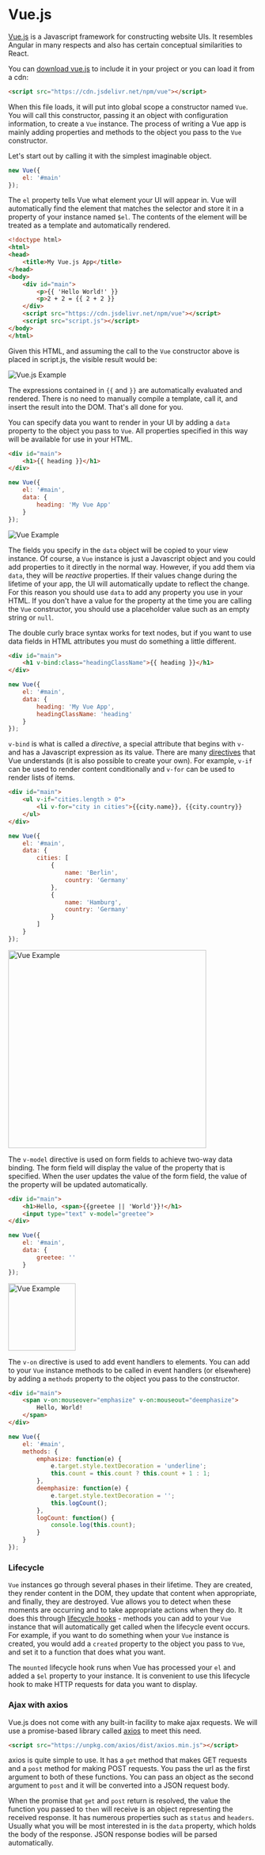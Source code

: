 # Vue.js

[Vue.js](https://vuejs.org/v2/guide/) is a Javascript framework for constructing website UIs. It resembles Angular in many respects and also has certain conceptual similarities to React.

You can <a href="https://vuejs.org/js/vue.min.js" download>download vue.js</a> to include it in your project or you can load it from a cdn:

```HTML
<script src="https://cdn.jsdelivr.net/npm/vue"></script>
```

When this file loads, it will put into global scope a constructor named `Vue`. You will call this constructor, passing it an object with configuration information, to create a `Vue` instance. The process of writing a Vue app is mainly adding properties and methods to the object you pass to the `Vue` constructor.

Let's start out by calling it with the simplest imaginable object.

```js
new Vue({
    el: '#main'
});
```

The `el` property tells Vue what element your UI will appear in. Vue will automatically find the element that matches the selector and store it in a property of your instance named `$el`. The contents of the element will be treated as a template and automatically rendered.

```HTML
<!doctype html>
<html>
<head>
    <title>My Vue.js App</title>
</head>
<body>
    <div id="main">
        <p>{{ 'Hello World!' }}
        <p>2 + 2 = {{ 2 + 2 }}
    </div>
    <script src="https://cdn.jsdelivr.net/npm/vue"></script>
    <script src="script.js"></script>
</body>
</html>
```

Given this HTML, and assuming the call to the `Vue` constructor above is placed in script.js, the visible result would be:

![Vue.js Example](example.png)

The expressions contained in `{{` and `}}` are automatically evaluated and rendered. There is no need to manually compile a template, call it, and insert the result into the DOM. That's all done for you.

You can specify data you want to render in your UI by adding a `data` property to the object you pass to `Vue`. All properties specified in this way will be available for use in your HTML.


```html
<div id="main">
    <h1>{{ heading }}</h1>
</div>
```

```js
new Vue({
    el: '#main',
    data: {
        heading: 'My Vue App'
    }
});
```

![Vue Example](example2.png)

The fields you specify in the `data` object will be copied to your view instance. Of course, a `Vue` instance is just a Javascript object and you could add properties to it directly in the normal way. However, if you add them via `data`, they will be _reactive_ properties. If their values change during the lifetime of your app, the UI will automatically update to reflect the change. For this reason you should use `data` to add any property you use in your HTML. If you don't have a value for the property at the time you are calling the `Vue` constructor, you should use a placeholder value such as an empty string or `null`.

The double curly brace syntax works for text nodes, but if you want to use data fields in HTML attributes you must do something a little different.

```html
<div id="main">
    <h1 v-bind:class="headingClassName">{{ heading }}</h1>
</div>
```

```js
new Vue({
    el: '#main',
    data: {
        heading: 'My Vue App',
        headingClassName: 'heading'
    }
});
```

`v-bind` is what is called a _directive_, a special attribute that begins with `v-` and has a Javascript expression as its value. There are many [directives](https://vuejs.org/v2/api/#Directives) that Vue understands (it is also possible to create your own). For example, `v-if` can be used to render content conditionally and `v-for` can be used to render lists of items.


```HTML
<div id="main">
    <ul v-if="cities.length > 0">
        <li v-for="city in cities">{{city.name}}, {{city.country}}
    </ul>
</div>
```

```js
new Vue({
    el: '#main',
    data: {
        cities: [
            {
                name: 'Berlin',
                country: 'Germany'
            },
            {
                name: 'Hamburg',
                country: 'Germany'
            }
        ]
    }
});
```

<img src="example3.png" width="400" alt="Vue Example">

The `v-model` directive is used on form fields to achieve two-way data binding. The form field will display the value of the property that is specified. When the user updates the value of the form field, the value of the property will be updated automatically.


```html
<div id="main">
    <h1>Hello, <span>{{greetee || 'World'}}!</h1>
    <input type="text" v-model="greetee">
</div>
```

```js
new Vue({
    el: '#main',
    data: {
        greetee: ''
    }
});
```

<img src="model.gif" height="136" alt="Vue Example">

The `v-on` directive is used to add event handlers to elements. You can add to your `Vue` instance methods to be called in event handlers (or elsewhere) by adding a `methods` property to the object you pass to the constructor.

```HTML
<div id="main">
    <span v-on:mouseover="emphasize" v-on:mouseout="deemphasize">
        Hello, World!
    </span>
</div>
```

```js
new Vue({
    el: '#main',
    methods: {
        emphasize: function(e) {
            e.target.style.textDecoration = 'underline';
            this.count = this.count ? this.count + 1 : 1;
        },
        deemphasize: function(e) {
            e.target.style.textDecoration = '';
            this.logCount();
        },
        logCount: function() {
            console.log(this.count);
        }
    }
});
```

### Lifecycle

`Vue` instances go through several phases in their lifetime. They are created, they render content in the DOM, they update that content when appropriate, and finally, they are destroyed. Vue allows you to detect when these moments are occurring and to take appropriate actions when they do. It does this through [lifecycle hooks](https://vuejs.org/v2/api/#Options-Lifecycle-Hooks) - methods you can add to your `Vue` instance that will automatically get called when the lifecycle event occurs. For example, if you want to do something when your `Vue` instance is created, you would add a `created` property to the object you pass to `Vue`, and set it to a function that does what you want.

The `mounted` lifecycle hook runs when Vue has processed your `el` and added a `$el` property to your instance. It is convenient to use this lifecycle hook to make HTTP requests for data you want to display.

### Ajax with axios

Vue.js does not come with any built-in facility to make ajax requests. We will use a promise-based library called [axios](https://github.com/axios/axios) to meet this need.

```HTML
<script src="https://unpkg.com/axios/dist/axios.min.js"></script>
```

axios is quite simple to use. It has a `get` method that makes GET requests and a `post` method for making POST requests. You pass the url as the first argument to both of these functions. You can pass an object as the second argument to `post` and it will be converted into a JSON request body.

When the promise that `get` and `post` return is resolved, the value the function you passed to `then` will receive is an object representing the received response. It has numerous properties such as `status` and `headers`. Usually what you will be most interested in is the `data` property, which holds the body of the response. JSON response bodies will be parsed automatically.
